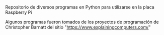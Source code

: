 Repositorio de diversos programas en Python para utilizarse en la placa Raspberry Pi  

Algunos programas fueron tomados de los proyectos de programación de Christopher Barnatt del sitio "https://www.explainingcomputers.com/" 

